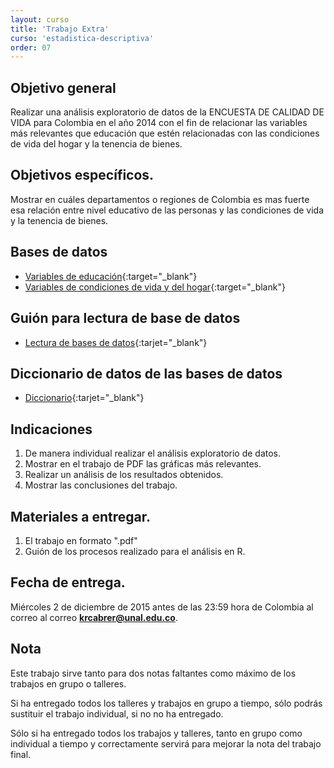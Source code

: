 ```yaml
---
layout: curso
title: 'Trabajo Extra'
curso: 'estadistica-descriptiva'
order: 07
---
```




## Objetivo general
Realizar una análisis exploratorio de datos de la ENCUESTA DE CALIDAD
DE VIDA para Colombia en el año 2014 con el fin de relacionar las
variables más relevantes que educación que estén relacionadas con
las condiciones de vida del hogar y la tenencia de bienes.

## Objetivos específicos.

Mostrar en cuáles departamentos o regiones de Colombia es mas fuerte 
esa relación entre nivel educativo de las personas y las condiciones
de vida y la tenencia de bienes.



## Bases de datos
- [Variables de educación](./extra/Educacion.txt){:target="_blank"}
- [Variables de condiciones de vida y del hogar](./extra/Condiciones_de_vida_del_hogar_y_tenencia_de_bienes.txt){:target="_blank"}


## Guión para lectura de base de datos

- [Lectura de bases de datos](./extra/Trabajo_Extra_Educacion.html){:tarjet="_blank"}

## Diccionario de datos de las bases de datos

- [Diccionario](./extra/ddi-documentation-spanish-342.html){:tarjet="_blank"}

## Indicaciones
1. De manera individual realizar el análisis exploratorio de datos.
2. Mostrar en el trabajo de PDF las gráficas más relevantes.
3. Realizar un análisis de los resultados obtenidos.
4. Mostrar las conclusiones del trabajo.
   
## Materiales a entregar.

1. El trabajo en formato ".pdf"
2. Guión de los procesos realizado para el análisis en R.

## Fecha de entrega.

Miércoles 2 de diciembre de 2015 antes de las 23:59 hora de Colombia
al correo al correo **krcabrer@unal.edu.co**.

## Nota
Este trabajo sirve tanto para dos notas faltantes como máximo 
de los trabajos en grupo o talleres.

Si ha entregado todos los talleres y trabajos en grupo a tiempo,
sólo podrás sustituir el trabajo individual, si no no ha entregado.

Sólo si ha entregado todos los trabajos y talleres, tanto
en grupo como individual a tiempo y correctamente servirá
para mejorar la nota del trabajo final.








